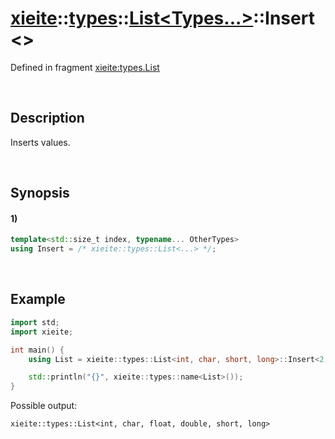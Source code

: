 # [xieite](../../../../../xieite.md)\:\:[types](../../../../../types.md)\:\:[List<Types...>](../../../list.md)\:\:Insert\<\>
Defined in fragment [xieite:types.List](../../../../../../src/types/list.cpp)

&nbsp;

## Description
Inserts values.

&nbsp;

## Synopsis
#### 1)
```cpp
template<std::size_t index, typename... OtherTypes>
using Insert = /* xieite::types::List<...> */;
```

&nbsp;

## Example
```cpp
import std;
import xieite;

int main() {
    using List = xieite::types::List<int, char, short, long>::Insert<2, float, double>;

    std::println("{}", xieite::types::name<List>());
}
```
Possible output:
```
xieite::types::List<int, char, float, double, short, long>
```
